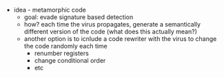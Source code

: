 - idea - metamorphic code
	- goal: evade signature based detection
	- how? each time the virus propagates, generate a semantically different version of the code (what does this actually mean?)
	- another option is to icnlude a code rewriter with the virus to change the code randomly each time
		- renumber registers
		- change conditional order
		- etc